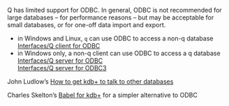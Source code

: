 Q has limited support for ODBC. In general, ODBC is not recommended for large databases – for performance reasons – but may be acceptable for small databases, or for one-off data import and export.

- in Windows and Linux, `q` can use ODBC to access a non-q database  
<i class="fa fa-hand-o-right"></i> [Interfaces/Q client for ODBC](/interfaces/q-client-for-odbc)
- in Windows only, a non-q client can use ODBC to access a q database  
<i class="fa fa-hand-o-right"></i> [Interfaces/Q server for ODBC](/interfaces/q-server-for-odbc)  
<i class="fa fa-hand-o-right"></i> [Interfaces/Q server for ODBC3 ](/interfaces/q-server-for-odbc3)

<i class="fa fa-hand-o-right"></i> John Ludlow’s <i class="fa fa-github"></i> [How to get kdb+ to talk to other databases <i class="fa fa-file-pdf-o"></i>](https://github.com/kxcontrib/jludlow/blob/master/docs/odbc.pdf)

<i class="fa fa-hand-o-right"></i> Charles Skelton’s <i class="fa fa-github"></i> [Babel for kdb+](https://github.com/CharlesSkelton/babel) for a simpler alternative to ODBC

